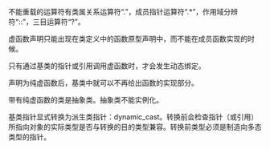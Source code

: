 不能重载的运算符有类属关系运算符“.”，成员指针运算符“.*”，作用域分辨符“::”，三目运算符“?”。

虚函数声明只能出现在类定义中的函数原型声明中，而不能在成员函数实现的时候。

只有通过基类的指针或引用调用虚函数时，才会发生动态绑定。

声明为纯虚函数后，基类中就可以不再给出函数的实现部分。

带有纯虚函数的类是抽象类。抽象类不能实例化。

基类指针显式转换为派生类指针：dynamic_cast。转换前会检查指针（或引用）所指向对象的实际类型是否与转换的目的类型兼容。转换前类型必须是制造向多态类型的指针。